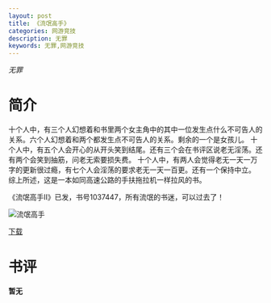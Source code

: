 ```yaml
---
layout: post
title: 《流氓高手》
categories: 网游竞技
description: 无罪
keywords: 无罪,网游竞技
---
```

*无罪*
# 简介
十个人中，有三个人幻想着和书里两个女主角中的其中一位发生点什么不可告人的关系。六个人幻想着和两个都发生点不可告人的关系。剩余的一个是女孩儿。
十个人中，有五个人会开心的从开头笑到结尾。还有三个会在书评区说老无淫荡。还有两个会笑到抽筋，问老无索要损失费。
十个人中，有两人会觉得老无一天一万字的更新很过瘾，有七个人会淫荡的要求老无一天一百更。还有一个保持中立。
综上所述，这是一本如同高速公路的手扶拖拉机一样拉风的书。

《流氓高手II》已发，书号1037447，所有流氓的书迷，可以过去了！

![流氓高手](https://cdn.jsdelivr.net/gh/YYbooks0/yybooks0img@master/bookscover2/流氓高手.5u72mxpi4240.jpg)

[下载](https://link.jscdn.cn/1drv/aHR0cHM6Ly8xZHJ2Lm1zL3QvcyFBaGU2R2dNWmVFb2pobmZNQlN4S1pURHJqUjdlP2U9OXFhWW01.txt)

# 书评

**暂无**